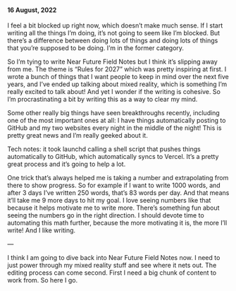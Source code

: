 #### 16 August, 2022

I feel a bit blocked up right now, which doesn’t make much sense. If I start writing all the things I’m doing, it’s not going to seem like I’m blocked. But there’s a difference between doing lots of things and doing lots of things that you’re supposed to be doing. I’m in the former category.

So I’m tying to write Near Future Field Notes but I think it’s slipping away from me. The theme is “Rules for 2027” which was pretty inspiring at first. I wrote a bunch of things that I want people to keep in mind over the next five years, and I’ve ended up talking about mixed reality, which is something I’m really excited to talk about! And yet I wonder if the writing is cohesive. So I’m procrastinating a bit by writing this as a way to clear my mind.

Some other really big things have seen breakthroughs recently, including one of the most important ones at all: I have things automatically posting to GitHub and my two websites every night in the middle of the night! This is pretty great news and I’m really geeked about it.

Tech notes: it took launchd calling a shell script that pushes things automatically to GitHub, which automatically syncs to Vercel. It’s a pretty great process and it’s going to help a lot.

One trick that’s always helped me is taking a number and extrapolating from there to show progress. So for example if I want to write 1000 words, and after 3 days I’ve written 250 words, that’s 83 words per day. And that means it’ll take me 9 more days to hit my goal. I love seeing numbers like that because it helps motivate me to write more. There’s something fun about seeing the numbers go in the right direction. I should devote time to automating this math further, because the more motivating it is, the more I’ll write! And I like writing.

—

I think I am going to dive back into Near Future Field Notes now. I need to just power through my mixed reality stuff and see where it nets out. The editing process can come second. First I need a big chunk of content to work from. So here I go.




